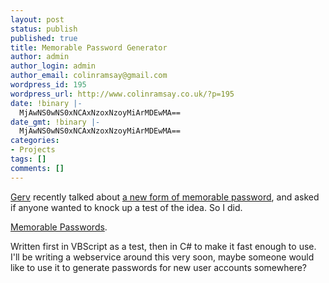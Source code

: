 ```yaml
---
layout: post
status: publish
published: true
title: Memorable Password Generator
author: admin
author_login: admin
author_email: colinramsay@gmail.com
wordpress_id: 195
wordpress_url: http://www.colinramsay.co.uk/?p=195
date: !binary |-
  MjAwNS0wNS0xNCAxNzoxNzoyMiArMDEwMA==
date_gmt: !binary |-
  MjAwNS0wNS0xNCAxNzoxNzoyMiArMDEwMA==
categories:
- Projects
tags: []
comments: []
---
```

<p><a href="http://www.gerv.net/">Gerv</a> recently talked about <a href="http://weblogs.mozillazine.org/gerv/archives/008109.html">a new form of memorable password</a>, and asked if anyone wanted to knock up a test of the idea. So I did.</p>
<p><a href="http://www.happyandlost.co.uk/passwordgen/" title="Memorable Passwords">Memorable Passwords</a>.</p>
<p>Written first in VBScript as a test, then in C# to make it fast enough to use. I'll be writing a webservice around this very soon, maybe someone would like to use it to generate passwords for new user accounts somewhere?</p>
